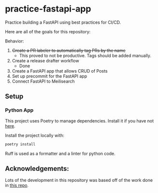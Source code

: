 # practice-fastapi-app
Practice building a FastAPI using best practices for CI/CD.

Here are all of the goals for this repository:

Behavior:
1. ~~Create a PR labeler to automatically tag PRs by the name~~
    - This proved to not be productive. Tags should be added manually.
2. Create a release drafter workflow
    - Done
3. Create a FastAPI app that allows CRUD of Posts
4. Set up precommit for the FastAPI app
5. Connect FastAPI to Meilisearch

## Setup

### Python App
This project uses Poetry to manage dependencies. Install it if you have not [here](https://python-poetry.org/docs/#installation).  

Install the project locally with: 
```bash
poetry install
```

Ruff is used as a formatter and a linter for python code.


## Acknowledgements:

Lots of the development in this repository was based off of the work done in [this repo](https://github.com/sanders41/meilisearch-fastapi).
